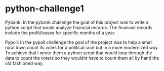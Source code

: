 # python-challenge1
 
Pybank:
In the pybank challenge the goal of this project was to write a python script that would analyze financial records. The financial records include the profit/losses for specific months of a year. 



Pypoll:
In the pypoll challenge the goal of the project was to help a small rural town count its votes for a political race but in a more modernized way. To achieve that i wrote them a python script that would loop through the data to count the voters so they wouldnt have to count them all by hand the old fashioned way. 
